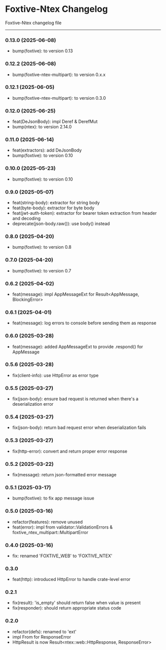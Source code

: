 # Foxtive-Ntex Changelog
Foxtive-Ntex changelog file 

------

### 0.13.0 (2025-06-08)
* bump(foxtive): to version 0.13

### 0.12.2 (2025-06-08)
* bump(foxtive-ntex-multipart): to version 0.x.x

### 0.12.1 (2025-06-05)
* bump(foxtive-ntex-multipart): to version 0.3.0

### 0.12.0 (2025-06-25)
* feat(DeJsonBody): impl Deref & DerefMut
* bump(ntex): to version 2.14.0

### 0.11.0 (2025-06-14)
* feat(extractors): add DeJsonBody
* bump(foxtive): to version 0.10

### 0.10.0 (2025-05-23)
* bump(foxtive): to version 0.10

### 0.9.0 (2025-05-07)
* feat(string-body): extractor for string body
* feat(byte-body): extractor for byte body
* feat(jwt-auth-token): extractor for bearer token extraction from header and decoding
* deprecate(json-body.raw()): use body() instead

### 0.8.0 (2025-04-20)
* bump(foxtive): to version 0.8

### 0.7.0 (2025-04-20)
* bump(foxtive): to version 0.7

### 0.6.2 (2025-04-02)
* feat(message): impl AppMessageExt for Result<AppMessage, BlockingError<AppMessage>>

### 0.6.1 (2025-04-01)
* feat(message): log errors to console before sending them as response

### 0.6.0 (2025-03-28)
* feat(message): added AppMessageExt to provide .respond() for AppMessage

### 0.5.6 (2025-03-28)
* fix(client-info): use HttpError as error type

### 0.5.5 (2025-03-27)
* fix(json-body): ensure bad request is returned when there's a deserialization error

### 0.5.4 (2025-03-27)
* fix(json-body): return bad request error when deserialization fails

### 0.5.3 (2025-03-27)
* fix(http-error): convert and return proper error response

### 0.5.2 (2025-03-22)
* fix(message): return json-formatted error message

### 0.5.1 (2025-03-17)
* bump(foxtive): to fix app message issue

### 0.5.0 (2025-03-16)
* refactor(features): remove unused
* feat(error): impl from validator::ValidationErrors & foxtive_ntex_multipart::MultipartError

### 0.4.0 (2025-03-16)
* fix: renamed 'FOXTIVE_WEB' to 'FOXTIVE_NTEX'

### 0.3.0
* feat(http): introduced HttpError to handle crate-level error

### 0.2.1
* fix(result): 'is_empty' should return false when value is present
* fix(responder): should return appropriate status code

### 0.2.0
* refactor(defs): renamed to 'ext'
* impl From<Error> for ResponseError
* HttpResult is now Result<ntex::web::HttpResponse, ResponseError>

